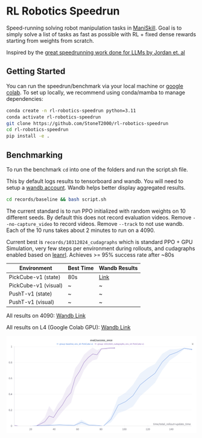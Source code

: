 # RL Robotics Speedrun

Speed-running solving robot manipulation tasks in [ManiSkill](https://github.com/haosulab/ManiSkill). Goal is to simply solve a list of tasks as fast as possible with RL + fixed dense rewards starting from weights from scratch.


Inspired by the [great speedrunning work done for LLMs by Jordan et. al](https://github.com/KellerJordan/modded-nanogpt)

## Getting Started

You can run the speedrun/benchmark via your local machine or [google colab](https://colab.research.google.com/github/StoneT2000/rl-robotics-speedrun/blob/main/rl_robotics_speedrun_colab.ipynb). To set up locally, we recommend using conda/mamba to manage dependencies:

```bash
conda create -n rl-robotics-speedrun python=3.11
conda activate rl-robotics-speedrun
git clone https://github.com/StoneT2000/rl-robotics-speedrun
cd rl-robotics-speedrun
pip install -e .
```

## Benchmarking 

To run the benchmark `cd` into one of the folders and run the script.sh file.

This by default logs results to tensorboard and wandb. You will need to setup a [wandb account](https://wandb.ai/). Wandb helps better display aggregated results. 

```bash
cd records/baseline && bash script.sh
```

The current standard is to run PPO initialized with random weights on 10 different seeds. By default this does not record evaluation videos. Remove `--no-capture_video` to record videos. Remove `--track` to not use wandb. Each of the 10 runs takes about 2 minutes to run on a 4090.

Current best is `records/10312024_cudagraphs` which is standard PPO + GPU Simulation, very few steps per environment during rollouts, and cudagraphs enabled based on [leanrl](https://github.com/pytorch-labs/LeanRL/). Achieves >= 95% success rate after ~80s


| Environment | Best Time | Wandb Results |
|------------|-----------|---------------|
| PickCube-v1 (state) | 80s | [Link](https://wandb.ai/stonet2000/PPO-ManiSkill-GPU-SpeedRun/workspace?nw=qgul0t4vstq) |
| PickCube-v1 (visual) | ~ | ~ |
| PushT-v1 (state) | ~ | ~ |
| PushT-v1 (visual) | ~ | ~ |

All results on 4090: [Wandb Link](https://wandb.ai/stonet2000/PPO-ManiSkill-GPU-SpeedRun/workspace?nw=qgul0t4vstq)

All results on L4 (Google Colab GPU): [Wandb Link](https://wandb.ai/stonet2000/PPO-ManiSkill-GPU-SpeedRun/workspace?nw=4y9yisg3h9e)

![](./assets/PickCube-v1_4090.png)
